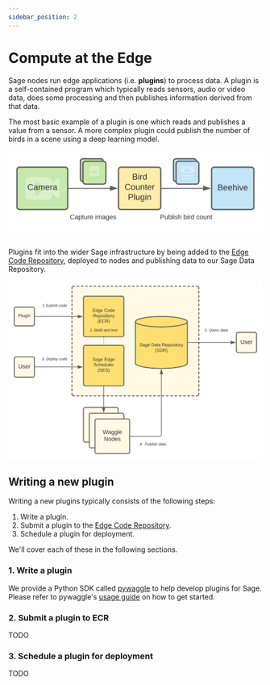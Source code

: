 ```yaml
---
sidebar_position: 2
---
```


# Compute at the Edge

Sage nodes run edge applications (i.e. __plugins__) to process data. A plugin is a self-contained program which typically reads sensors, audio or video data, does some processing and then publishes information derived from that data.

The most basic example of a plugin is one which reads and publishes a value from a sensor. A more complex plugin could publish the number of birds in a scene using a deep learning model.

![Basic Plugin](./images/plugin-basic.svg)

Plugins fit into the wider Sage infrastructure by being added to the [Edge Code Repository](https://portal.sagecontinuum.org), deployed to nodes and publishing data to our Sage Data Repository.

![Plugins in Sage](./images/plugin-sage.svg)

## Writing a new plugin

Writing a new plugins typically consists of the following steps:

1. Write a plugin.
2. Submit a plugin to the [Edge Code Repository](https://portal.sagecontinuum.org).
3. Schedule a plugin for deployment.

We'll cover each of these in the following sections.

### 1. Write a plugin

We provide a Python SDK called [pywaggle](https://github.com/waggle-sensor/pywaggle) to help develop plugins for Sage. Please refer to pywaggle's [usage guide](https://github.com/waggle-sensor/pywaggle/blob/main/docs/writing-a-plugin.md) on how to get started.

### 2. Submit a plugin to ECR

TODO

### 3. Schedule a plugin for deployment

TODO
